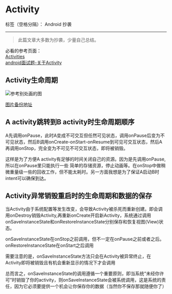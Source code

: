 ﻿# Activity

标签（空格分隔）： Android 抄袭

---

>此篇文章大多数为抄袭，少量自己总结。

必看的参考页面：  
[Activities](http://www.android-doc.com/guide/components/activities.html)  
[android面试题-关于Activity](http://www.iwfu.me/2016/07/17/%E5%AE%89%E5%8D%93%E9%9D%A2%E8%AF%95%E9%A2%98%EF%BC%9A1-%E5%85%B3%E4%BA%8Eactivity/)

## Activity生命周期

![参考别处画的图](https://i.imgur.com/ZzORjrC.png "图片是自己参照别人的画的，如见不到图则需翻墙")

[图片备份地址](https://mega.nz/#!10BQQJ5B!SeTHh1epCvEM8Ceclq78Jj83YuyiTrVe0H8wJmUDdrM)

## A activity跳转到B activity时生命周期顺序
A先调用onPause，此时A变成不可交互但任然可见状态，调用onPause后变为不可见状态，然后B调用onCreate-onStart-onResume到可见可交互状态，然后A再调用onStop，完全变为不可见不可交互状态，即将被销毁。

这样是为了方便A activity有足够的时间关闭自己的资源。因为是先调用onPause,所以在onPause里只能执行一些 简单的存储资源，停止动画等。在onStop中做稍微重量级一些的回收工作，但不能太耗时。另一方面我想是为了保证A启动B时intent可以确保到达。


## Activity异常销毁重启时的生命周期和数据的保存
当Activity由于系统配置等发生改变，会导致Activity被杀死而重新创建。即会调用onDestroy销毁Activity,再重新onCreate开启新Activity，系统通过调用onSaveInstanceState和onRestoreInstanceState分别保存和恢复视图(View)状态。


onSaveInstanceState在onStop之前调用，但不一定在onPause之前或者之后。onRestoreInstanceState在onStart之后调用

需要注意的是，onSaveInstanceState方法只会在Activity被异常终止，在Activity即将被销毁且有机会重新显示的情况下才会调用


总而言之，onSaveInstanceState的调用遵循一个重要原则，即当系统“未经你许可”时销毁了你的activity，则onSaveInstanceState会被系统调用，这是系统的责任，因为它必须要提供一个机会让你保存你的数据（当然你不保存那就随便你了）




